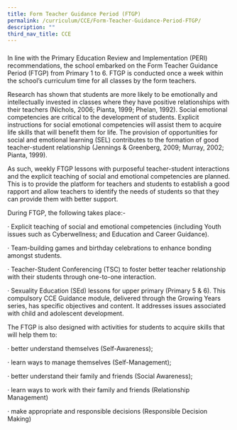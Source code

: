 ```yaml
---
title: Form Teacher Guidance Period (FTGP)
permalink: /curriculum/CCE/Form-Teacher-Guidance-Period-FTGP/
description: ""
third_nav_title: CCE
---
```

### 

In line with the Primary Education Review and Implementation (PERI) recommendations, the school embarked on the Form Teacher Guidance Period (FTGP) from Primary 1 to 6. FTGP is conducted once a week within the school’s curriculum time for all classes by the form teachers.

Research has shown that students are more likely to be emotionally and intellectually invested in classes where they have positive relationships with their teachers (Nichols, 2006; Pianta, 1999; Phelan, 1992). Social emotional competencies are critical to the development of students. Explicit instructions for social emotional competencies will assist them to acquire life skills that will benefit them for life. The provision of opportunities for social and emotional learning (SEL) contributes to the formation of good teacher-student relationship (Jennings & Greenberg, 2009; Murray, 2002; Pianta, 1999).

As such, weekly FTGP lessons with purposeful teacher-student interactions and the explicit teaching of social and emotional competencies are planned. This is to provide the platform for teachers and students to establish a good rapport and allow teachers to identify the needs of students so that they can provide them with better support.

During FTGP, the following takes place:-

· Explicit teaching of social and emotional competencies (including Youth issues such as Cyberwellness; and Education and Career Guidance).

· Team-building games and birthday celebrations to enhance bonding amongst students.

· Teacher-Student Conferencing (TSC) to foster better teacher relationship with their students through one-to-one interaction.

· Sexuality Education (SEd) lessons for upper primary (Primary 5 & 6). This compulsory CCE Guidance module, delivered through the Growing Years series, has specific objectives and content. It addresses issues associated with child and adolescent development.

The FTGP is also designed with activities for students to acquire skills that will help them to:

· better understand themselves (Self-Awareness);

· learn ways to manage themselves (Self-Management);

· better understand their family and friends (Social Awareness);

· learn ways to work with their family and friends (Relationship Management)

· make appropriate and responsible decisions (Responsible Decision Making)